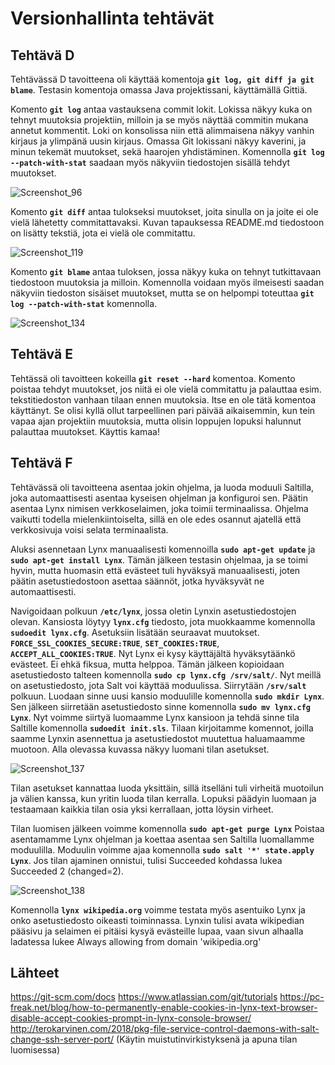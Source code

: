 <h1> Versionhallinta tehtävät </h2>

<h2> Tehtävä D </h2>

Tehtävässä D tavoitteena oli käyttää komentoja **``git log, git diff ja git blame``**. Testasin komentoja omassa Java projektissani, käyttämällä Gittiä.

Komento **``git log``** antaa vastauksena commit lokit. Lokissa näkyy kuka on tehnyt muutoksia projektiin, milloin ja se myös näyttää commitin mukana annetut kommentit. Loki on konsolissa niin että alimmaisena näkyy vanhin kirjaus ja ylimpänä uusin kirjaus. Omassa Git lokissani näkyy kaverini, ja minun tekemät muutokset, sekä haarojen 
yhdistäminen. Komennolla **``git log --patch-with-stat``** saadaan myös näkyviin tiedostojen sisällä tehdyt muutokset. 


![Screenshot_96](https://user-images.githubusercontent.com/82207948/115474871-185c1e00-a247-11eb-941d-030699eb8e28.png)

Komento **``git diff``** antaa tulokseksi muutokset, joita sinulla on ja joite ei ole vielä lähetetty commitattavaksi. Kuvan tapauksessa README.md tiedostoon on lisätty tekstiä, jota ei vielä ole commitattu. 

![Screenshot_119](https://user-images.githubusercontent.com/82207948/115477869-928fa100-a24d-11eb-9fd1-c7046c262f86.png)

Komento **``git blame``** antaa tuloksen, jossa näkyy kuka on tehnyt tutkittavaan tiedostoon muutoksia ja milloin. Komennolla voidaan myös ilmeisesti saadan näkyviin tiedoston sisäiset muutokset, mutta se on helpompi toteuttaa **``git log --patch-with-stat``** komennolla.

![Screenshot_134](https://user-images.githubusercontent.com/82207948/115478389-b2739480-a24e-11eb-95f3-06f5a8db6766.png)

<h2> Tehtävä E </h2>

Tehtässä oli tavoitteen kokeilla **``git reset --hard``** komentoa. Komento poistaa tehdyt muutokset, jos niitä ei ole vielä commitattu ja palauttaa esim. tekstitiedoston vanhaan tilaan ennen muutoksia. Itse en ole tätä komentoa käyttänyt. Se olisi kyllä ollut tarpeellinen pari päivää aikaisemmin, kun tein vapaa ajan projektiin muutoksia, mutta olisin loppujen lopuksi halunnut palauttaa muutokset. Käyttis kamaa!

<h2> Tehtävä F </h2>

Tehtävässä oli tavoitteena asentaa jokin ohjelma, ja luoda moduuli Saltilla, joka automaattisesti asentaa kyseisen ohjelman ja konfiguroi sen. Päätin asentaa Lynx nimisen verkkoselaimen, joka toimii terminaalissa. Ohjelma vaikutti todella mielenkiintoiselta, sillä en ole edes osannut ajatellä että verkkosivuja voisi selata terminaalista. 

Aluksi asennetaan Lynx manuaalisesti komennoilla **``sudo apt-get update``** ja **``sudo apt-get install Lynx``**. Tämän jälkeen testasin ohjelmaa, ja se toimi hyvin, mutta huomasin että evästeet tuli hyväksyä manuaalisesti, joten päätin asetustiedostoon asettaa säännöt, jotka hyväksyvät ne automaattisesti.

Navigoidaan polkuun **``/etc/lynx``**, jossa oletin Lynxin asetustiedostojen olevan. Kansiosta löytyy **``lynx.cfg``** tiedosto, jota muokkaamme komennolla **``sudoedit lynx.cfg``**. Asetuksiin lisätään seuraavat muutokset. **``FORCE_SSL_COOKIES_SECURE:TRUE``**, **``SET_COOKIES:TRUE``**, **``ACCEPT_ALL_COOKIES:TRUE``**. Nyt Lynx ei kysy käyttäjältä hyväksytäänkö evästeet. Ei ehkä fiksua, mutta helppoa. Tämän jälkeen kopioidaan asetustiedosto talteen komennolla **``sudo cp lynx.cfg /srv/salt/``**. Nyt meillä on asetustiedosto, jota Salt voi käyttää moduulissa. Siirrytään **``/srv/salt``** polkuun. Luodaan sinne uusi kansio moduulille komennolla **``sudo mkdir Lynx``**. Sen jälkeen siirretään asetustiedosto sinne komennolla **``sudo mv lynx.cfg Lynx``**. Nyt voimme siirtyä luomaamme Lynx kansioon ja tehdä sinne tila Saltille komennolla **``sudoedit init.sls``**. Tilaan kirjoitamme komennot, joilla saamme Lynxin asennettua ja asetustiedostot muutettua haluamaamme muotoon. Alla olevassa kuvassa näkyy luomani tilan asetukset.

![Screenshot_137](https://user-images.githubusercontent.com/82207948/115515921-46b11c00-a28e-11eb-80e1-9b16f0158af9.png)


Tilan asetukset kannattaa luoda yksittäin, sillä itselläni tuli virheitä muotoilun ja välien kanssa, kun yritin luoda tilan kerralla. Lopuksi päädyin luomaan ja testaamaan kaikkia tilan osia yksi kerrallaan, jotta löysin virheet. 

Tilan luomisen jälkeen voimme komennolla **``sudo apt-get purge Lynx``** Poistaa asentamamme Lynx ohjelman ja koettaa asentaa sen Saltilla luomallamme moduulilla. Moduulin voimme ajaa komennolla **``sudo salt '*' state.apply Lynx``**. Jos tilan ajaminen onnistui, tulisi Succeeded kohdassa lukea Succeeded 2 (changed=2). 

![Screenshot_138](https://user-images.githubusercontent.com/82207948/115517137-7f9dc080-a28f-11eb-88d9-0abaf3f7fd0c.png)

Komennolla **``lynx wikipedia.org``** voimme testata myös asentuiko Lynx ja onko asetustiedosto oikeasti toiminnassa. Lynxin tulisi avata wikipedian pääsivu ja selaimen ei pitäisi kysyä evästeille lupaa, vaan sivun alhaalla ladatessa lukee Always allowing from domain 'wikipedia.org' 

<h2> Lähteet </h2>

https://git-scm.com/docs
https://www.atlassian.com/git/tutorials
https://pc-freak.net/blog/how-to-permanently-enable-cookies-in-lynx-text-browser-disable-accept-cookies-prompt-in-lynx-console-browser/
http://terokarvinen.com/2018/pkg-file-service-control-daemons-with-salt-change-ssh-server-port/ (Käytin muistutinvirkistyksenä ja apuna tilan luomisessa)

